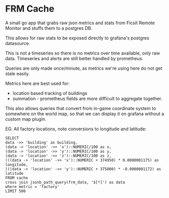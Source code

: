 # FRM Cache

A small go app that grabs raw json metrics and stats from Ficsit Remote Monitor and stuffs them to a postgres DB.

This allows for raw stats to be exposed directly to grafana's postgres datasource.

This is not a timeseries so there is no metrics over time available, only raw data. Timeseries and alerts are still better handled by prometheus.

Queries are only made once/minute, as metrics we're using here do not get stale easily.

Metrics here are best used for:
* location based tracking of buildings
* summation - prometheus fields are more difficult to aggregate together.

This also allows queries that convert from in-game coordinate system to somewhere on the world map, so that we can display it on grafana without a custom map plugin.

EG: All factory locations, note conversions to longitude and latitude:

```
SELECT
data ->> 'building' as building,
(data -> 'location' ->> 'x')::NUMERIC/100 as x,
(data -> 'location' ->> 'y')::NUMERIC/100 as y,
(data -> 'location' ->> 'z')::NUMERIC/100 as z,
(((data -> 'location' ->> 'x')::NUMERIC + 374950) * 0.0000001175) as longitude,
(((data -> 'location' ->> 'y')::NUMERIC + 375000) * -0.0000001172) as latitude
FROM cache
cross join jsonb_path_query(frm_data, '$[*]') as data
where metric = 'factory'
LIMIT 500
```
